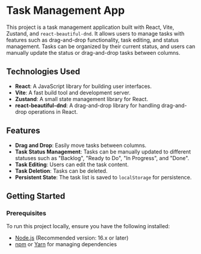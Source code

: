 # Task Management App

This project is a task management application built with React, Vite, Zustand, and `react-beautiful-dnd`. It allows users to manage tasks with features such as drag-and-drop functionality, task editing, and status management. Tasks can be organized by their current status, and users can manually update the status or drag-and-drop tasks between columns.

## Technologies Used

- **React**: A JavaScript library for building user interfaces.
- **Vite**: A fast build tool and development server.
- **Zustand**: A small state management library for React.
- **react-beautiful-dnd**: A drag-and-drop library for handling drag-and-drop operations in React.

## Features

- **Drag and Drop**: Easily move tasks between columns.
- **Task Status Management**: Tasks can be manually updated to different statuses such as "Backlog", "Ready to Do", "In Progress", and "Done".
- **Task Editing**: Users can edit the task content.
- **Task Deletion**: Tasks can be deleted.
- **Persistent State**: The task list is saved to `localStorage` for persistence.

## Getting Started

### Prerequisites

To run this project locally, ensure you have the following installed:

- [Node.js](https://nodejs.org/) (Recommended version: 16.x or later)
- [npm](https://www.npmjs.com/) or [Yarn](https://yarnpkg.com/) for managing dependencies


